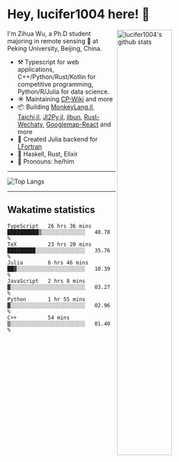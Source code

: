 # Hey, lucifer1004 here! :wave:

<img width="50%" align="right" alt="lucifer1004's github stats" src="https://github-readme-stats.vercel.app/api?username=lucifer1004&show_icons=true">

I'm Zihua Wu, a Ph.D student majoring in remote sensing :satellite: at Peking University, Beijing, China.

- :hammer_and_pick: Typescript for web applications, C++/Python/Rust/Kotlin for competitive programming, Python/R/Julia for data science.
- :sunny: Maintaining [CP-Wiki](https://cp-wiki.vercel.app) and more 
- :package: Building [MonkeyLang.jl](https://github.com/lucifer1004/MonkeyLang.jl), [Taichi.jl](https://github.com/lucifer1004/Taichi.jl), [Jl2Py.jl](https://github.com/lucifer1004/Jl2Py.jl), [jlbun](https://github.com/lucifer1004/jlbun), [Rust-Wechaty](https://github.com/wechaty/rust-wechaty), [Googlemap-React](https://github.com/googlemap-react/googlemap-react) and more
- :sparkler: Created Julia backend for [LFortran](https://github.com/lfortran/lfortran)
- :seedling: Haskell, Rust, Elixir
- :man: Pronouns: he/him

---

![Top Langs](https://github-readme-stats.vercel.app/api/top-langs/?username=lucifer1004&layout=compact)

---

## Wakatime statistics

<!--START_SECTION:waka-->

```text
TypeScript   26 hrs 36 mins  ██████████▒░░░░░░░░░░░░░░   40.78 %
TeX          23 hrs 20 mins  █████████░░░░░░░░░░░░░░░░   35.76 %
Julia        6 hrs 46 mins   ██▓░░░░░░░░░░░░░░░░░░░░░░   10.39 %
JavaScript   2 hrs 8 mins    ▓░░░░░░░░░░░░░░░░░░░░░░░░   03.27 %
Python       1 hr 55 mins    ▓░░░░░░░░░░░░░░░░░░░░░░░░   02.96 %
C++          54 mins         ▒░░░░░░░░░░░░░░░░░░░░░░░░   01.40 %
```

<!--END_SECTION:waka-->
